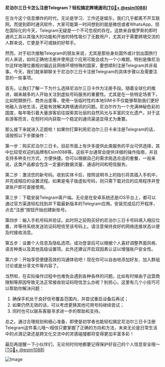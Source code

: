 **尼泊尔三日卡怎么注册Telegram？轻松搞定跨境通讯[[TG💪+ @esim1088](https://t.me/s/esim1088)]**

在当今这个信息爆炸的时代，无论是学习、工作还是娱乐，我们几乎都离不开互联网。而提到即时通讯软件，大家可能第一时间想到的就是微信或者WhatsApp，但在国际化的今天，Telegram无疑是一个不可忽视的存在。这款来自俄罗斯的即时通讯工具以其强大的功能和开放的特性吸引了无数用户，尤其对于需要跨境交流的人群来说，它更是不可或缺的好帮手。

然而，对于初次接触Telegram的朋友来说，尤其是那些身处国外或计划出国旅行的人来说，如何正确地注册并使用这个应用可能会成为一个小难题。特别是像尼泊尔这样地理位置相对偏远且网络环境特殊的国家，要想顺利注册Telegram并非易事。今天，我们就来聊聊关于尼泊尔三日卡注册Telegram的具体步骤以及需要注意的一些事项。

首先，让我们了解一下为什么选择尼泊尔三日卡作为注册手段。随着全球化的推进，越来越多的人开始关注到虚拟号码服务的重要性。尤其是在一些特定场景下，比如短期旅行、商务出差等，使用一张临时性的本地SIM卡不仅能够帮助我们更好地融入当地生活，还能有效解决跨境通讯的问题。尼泊尔作为一个充满神秘色彩的国度，每年吸引着大量游客前往探索其壮丽的自然风光与丰富的文化遗产。对于这些游客而言，在短时间内获取一个稳定的通讯渠道显得尤为重要。

那么接下来就进入正题啦！如果你打算利用尼泊尔三日卡来注册Telegram的话，请按照以下步骤操作：

第一步：购买尼泊尔三日卡。目前市面上有许多提供此类服务的平台可供选择，其中比较受欢迎的品牌有Esim1088等。这些平台通常会提供详细的操作指南，并且支持多种支付方式，方便快捷。你可以根据自己的需求挑选合适的套餐，一般来说，这类产品都会包含一定量的数据流量、通话时间和短信服务。

第二步：激活您的新号码。收到实体卡后，按照说明书上的指引将其插入手机中，并完成相应的设置流程。如果是电子版虚拟号码，则只需下载对应的应用程序并登录账户即可直接使用。

第三步：下载安装Telegram客户端。无论是在安卓系统还是iOS平台上，都可以通过官方渠道轻松找到并下载最新版本的Telegram应用。安装完成后打开程序，点击“注册”按钮开始创建新账号。

第四步：输入手机号码并验证。此时将之前购买好的尼泊尔三日卡号码填入相应位置，并等待系统发送验证码短信至该号码上。请注意保持良好的网络连接状态以便及时接收消息。

第五步：设置个人信息及隐私选项。成功登录后可以根据个人喜好调整界面风格、语言种类以及其他高级设置项。此外还建议开启双因素认证以增强账户安全性。

第六步：开始享受便捷高效的沟通体验吧！现在你可以自由地添加好友、加入群组讨论或是分享文件等内容了。

当然啦，在实际操作过程中也难免会遇到各种各样的问题。比如有时候由于运营商限制等原因导致无法正常接收验证码短信怎么办呢？别担心，这里有几个小技巧可以帮助你解决问题：

1. 确保手机处于良好信号覆盖范围内，并尝试重启设备后再试；
2. 如果仍然无效的话，可以考虑更换其他可用号码继续尝试；
3. 同时也可以联系客服寻求进一步的帮助和支持。

总之，通过合理规划和细心准备，即使是初学者也能轻松搞定尼泊尔三日卡注册Telegram这件事儿哦～相信只要掌握了正确的方向和方法，未来无论是日常生活中的点滴记录还是跨文化交流中的灵感碰撞都将变得更加丰富多彩！

最后再提醒一下小伙伴们，无论何时何地都要记得保护好自己的个人信息安全哦～ [[TG💪+ @esim1088](https://t.me/s/esim1088)]  

![Image](https://i.postimg.cc/4NQfJmqS/Snipaste-2025-05-13-00-14-12.png)